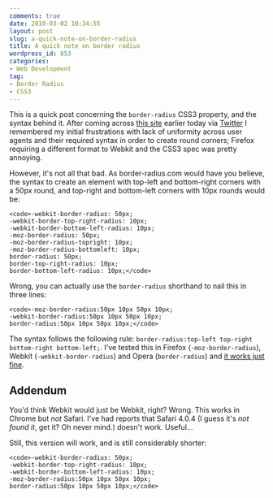 ```yaml
---
comments: true
date: 2010-03-02 10:34:55
layout: post
slug: a-quick-note-on-border-radius
title: A quick note on border radius
wordpress_id: 853
categories:
- Web Development
tag:
- Border Radius
- CSS3
---
```


This is a quick post concerning the `border-radius` CSS3 property, and the syntax behind it. After coming across [this site](http://www.border-radius.com/) earlier today via [Twitter](http://twitter.com/csswizardry) I remembered my initial frustrations with lack of uniformity across user agents and their required syntax in order to create round corners; Firefox requiring a different format to Webkit and the CSS3 spec was pretty annoying.







However, it's not all that bad. As border-radius.com would have you believe, the syntax to create an element with top-left and bottom-right corners with a 50px round, and top-right and bottom-left corners with 10px rounds would be:




    
    <code>-webkit-border-radius: 50px;
    -webkit-border-top-right-radius: 10px;
    -webkit-border-bottom-left-radius: 10px;
    -moz-border-radius: 50px;
    -moz-border-radius-topright: 10px;
    -moz-border-radius-bottomleft: 10px;
    border-radius: 50px;
    border-top-right-radius: 10px;
    border-bottom-left-radius: 10px;</code>





Wrong, you can actually use the `border-radius` shorthand to nail this in three lines:




    
    <code>-moz-border-radius:50px 10px 50px 10px;
    -webkit-border-radius:50px 10px 50px 10px;
    border-radius:50px 10px 50px 10px;</code>





The syntax follows the following rule: `border-radius:top-left top-right bottom-right bottom-left;`. I've tested this in Firefox (`-moz-border-radius`), Webkit (`-webkit-border-radius`) and Opera (`border-radius`) and [it works just fine](/demos/border-radius/).





## Addendum




You'd think Webkit would just be Webkit, right? Wrong. This works in Chrome but _not_ Safari. I've had reports that Safari 4.0.4 (I guess it's _not found it_, get it? Oh never mind.) doesn't work. Useful...




Still, this version will work, and is still considerably shorter:




    
    <code>-webkit-border-radius: 50px;
    -webkit-border-top-right-radius: 10px;
    -webkit-border-bottom-left-radius: 10px;
    -moz-border-radius:50px 10px 50px 10px;
    border-radius:50px 10px 50px 10px;</code>
